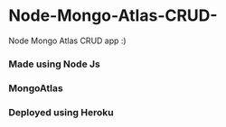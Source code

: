 # Node-Mongo-Atlas-CRUD-
Node Mongo Atlas CRUD app :) 
### Made using Node Js 
### MongoAtlas
### Deployed using Heroku
